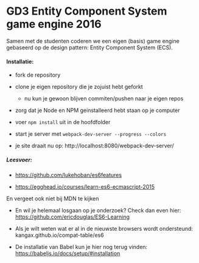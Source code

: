 # GD3 Entity Component System game engine 2016

Samen met de studenten coderen we een eigen (basis) game engine gebaseerd op de design pattern: Entity Component System (ECS).

#### Installatie:

* fork de repository

* clone je eigen repository die je zojuist hebt geforkt

    * nu kun je gewoon blijven commiten/pushen naar je eigen repos

* zorg dat je Node en NPM geinstalleerd hebt staan op je computer

* voer `npm install` uit in de hoofdfolder

* start je server met `webpack-dev-server --progress --colors`

* je site draait nu op: http://localhost:8080/webpack-dev-server/

##### Leesvoer:

* https://github.com/lukehoban/es6features

* https://egghead.io/courses/learn-es6-ecmascript-2015

En vergeet ook niet bij MDN te kijken

* En wil je helemaal losgaan op je onderzoek? Check dan even hier: https://github.com/ericdouglas/ES6-Learning

* Als je wilt weten wat er al in de nieuwste browsers wordt ondersteund: kangax.github.io/compat-table/es6

* De installatie van Babel kun je hier nog terug vinden: https://babeljs.io/docs/setup/#installation
